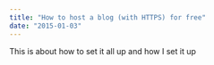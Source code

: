 ```yaml
---
title: "How to host a blog (with HTTPS) for free"
date: "2015-01-03"
---
```


This is about how to set it all up and how I set it up


